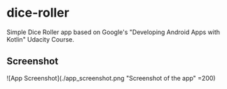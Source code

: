 # dice-roller
Simple Dice Roller app based on Google's "Developing Android Apps with Kotlin" Udacity Course.

## Screenshot
![App Screenshot](./app_screenshot.png "Screenshot of the app" =200)

